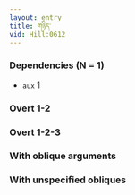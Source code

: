 ```yaml
---
layout: entry
title: གཉིད་
vid: Hill:0612
---
```

### Dependencies (N = 1)
* `aux` 1


### Overt 1-2


### Overt 1-2-3


### With oblique arguments


### With unspecified obliques
